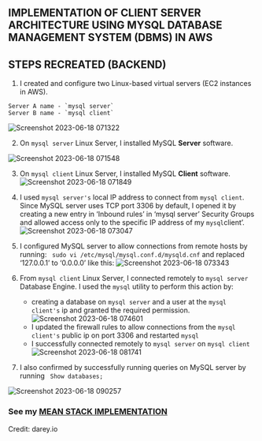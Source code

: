 
## IMPLEMENTATION OF CLIENT SERVER ARCHITECTURE USING MYSQL DATABASE MANAGEMENT SYSTEM (DBMS) IN AWS


## STEPS RECREATED (BACKEND)

1.  I created and configure two Linux-based virtual servers (EC2 instances in AWS).

```
Server A name - `mysql server`
Server B name - `mysql client`
```
![Screenshot 2023-06-18 071322](https://github.com/Mhoet/devops-pbl/assets/81827857/4bdbff38-8d44-41ba-a21b-f22ee3aa8a91)

2.  On  `mysql server`  Linux Server, I installed MySQL  **Server**  software.

![Screenshot 2023-06-18 071548](https://github.com/Mhoet/devops-pbl/assets/81827857/76f8cb4d-d2e6-40e2-a1d8-0d1222c01eff)

3.  On  `mysql client`  Linux Server, I installed MySQL  **Client**  software.   ![Screenshot 2023-06-18 071849](https://github.com/Mhoet/devops-pbl/assets/81827857/59c4104e-82c7-4e3f-a302-23a8630dc9ad)

4.  I used  `mysql server's`  local IP address to connect from  `mysql client`.  Since MySQL server uses TCP port 3306 by default, I opened it by creating a new entry in ‘Inbound rules’ in ‘mysql server’ Security Groups and allowed access only to the specific IP address of my `mysql`client’.   ![Screenshot 2023-06-18 073047](https://github.com/Mhoet/devops-pbl/assets/81827857/d64b24e7-1031-474f-9816-0235e0b4650f)
5.  I configured MySQL server to allow connections from remote hosts by running: ```
sudo vi /etc/mysql/mysql.conf.d/mysqld.cnf``` and replaced ‘127.0.0.1’ to ‘0.0.0.0’ like this:
![Screenshot 2023-06-18 073343](https://github.com/Mhoet/devops-pbl/assets/81827857/bd783542-2602-40ab-981c-d59c1d468411)

6.  From  `mysql client`  Linux Server, I connected remotely to  `mysql server`  Database Engine. I used the  `mysql`  utility to perform this action by:
	- creating a database on `mysql server` and a user at the `mysql client's`  ip  and granted the required permission.
    ![Screenshot 2023-06-18 074601](https://github.com/Mhoet/devops-pbl/assets/81827857/4d3c8d59-bffc-43d7-8cf1-d27c96886a9e)
	- I updated the firewall rules to allow connections from the `mysql client's` public ip on port 3306 and restarted `mysql`
	- I successfully connected remotely to  `mysql server` on `mysql client`
![Screenshot 2023-06-18 081741](https://github.com/Mhoet/devops-pbl/assets/81827857/e5456b7e-a45f-4cdb-801a-b2c45353162a)

7.  I also confirmed by successfully running queries on MySQL server by running  ```
Show databases;```

![Screenshot 2023-06-18 090257](https://github.com/Mhoet/devops-pbl/assets/81827857/fcd2ea35-2b8e-458b-bd2a-8c5d4493e5e0)

### See my [MEAN STACK IMPLEMENTATION](https://github.com/Mhoet/devops-pbl/blob/main/mean-stack-implementation.md)
Credit: darey.io
